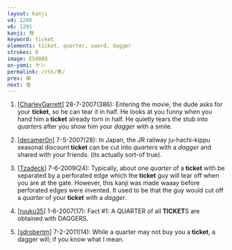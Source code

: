 ```yaml
---
layout: kanji
v4: 1206
v6: 1291
kanji: 券
keyword: ticket
elements: ticket, quarter, sword, dagger
strokes: 8
image: E588B8
on-yomi: ケン
permalink: /rtk/券/
prev: 拳
next: 巻
---
```


1) [<a href="http://kanji.koohii.com/profile/CharleyGarrett">CharleyGarrett</a>] 28-7-2007(386): Entering the movie, the dude asks for your <strong>ticket</strong>, so he can tear it in half. He looks at you funny when you hand him a<strong> ticket</strong> already torn in half. He quietly tears the stub into <em>quarter</em>s after you show him your <em>dagger</em> with a smile.

2) [<a href="http://kanji.koohii.com/profile/decamer0n">decamer0n</a>] 7-5-2007(28): In Japan, the JR railway ju-hachi-kippu seasonal discount<strong> ticket</strong> can be cut into <em>quarters</em> with a <em>dagger</em> and shared with your friends. (its actually sort-of true).

3) [<a href="http://kanji.koohii.com/profile/Tzadeck">Tzadeck</a>] 7-6-2009(24): Typically, about one <em>quarter</em> of a<strong> ticket</strong> with be separated by a perforated edge which the<strong> ticket</strong> guy will tear off when you are at the gate. However, this kanji was made waaay before perforated edges were invented. It used to be that the guy would cut off a <em>quarter</em> of your<strong> ticket</strong> with a <em>dagger</em>.

4) [<a href="http://kanji.koohii.com/profile/ruuku35">ruuku35</a>] 1-6-2007(17): Fact #1: A QUARTER of all<strong> TICKET</strong>S are obtained with DAGGERS.

5) [<a href="http://kanji.koohii.com/profile/sdrobertm">sdrobertm</a>] 7-2-2011(14): While a quarter may not buy you a<strong> ticket</strong>, a dagger will; if you know what I mean.

